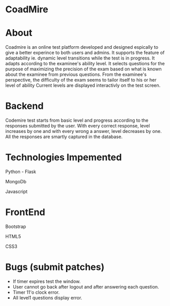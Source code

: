 CoadMire
========

About
=====
Coadmire is an online test platform developed and designed espically to give a better experince to both users and admins.
It supports the feature of adaptability ie. dynamic level transitions while the test is in progress.
It adapts according to the examinee's ability level. 
It selects questions for the purpose of maximizing the precision of the exam based on what is known about the examinee 
from previous questions. 
From the examinee's perspective, the difficulty of the exam seems to tailor itself to his or her level of ability
Current levels are displayed interactivly on the test screen.

Backend
=======
Codemire test starts from basic level and progress according to the responses submitted by the user.
With every correct response, level increases by one and with every wrong a answer, level decreases by one.
All the responses are smartly captured in the database.


Technologies Impemented
=======================
Python - Flask

MongoDb

Javascript

FrontEnd
========
Bootstrap

HTML5

CSS3

Bugs (submit patches)
=======
* If timer expires test the window.
* User cannot go back after logout and after answering each question.
* Timer 11'o clock error.
* All level1 questions display error.
